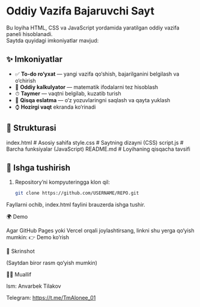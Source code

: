 # Oddiy Vazifa Bajaruvchi Sayt

Bu loyiha HTML, CSS va JavaScript yordamida yaratilgan oddiy vazifa paneli hisoblanadi.  
Saytda quyidagi imkoniyatlar mavjud:

## ✨ Imkoniyatlar
- ✅ **To-do ro‘yxat** — yangi vazifa qo‘shish, bajarilganini belgilash va o‘chirish
- 🧮 **Oddiy kalkulyator** — matematik ifodalarni tez hisoblash
- ⏱ **Taymer** — vaqtni belgilab, kuzatib turish
- 📝 **Qisqa eslatma** — o‘z yozuvlaringni saqlash va qayta yuklash
- ⌚ **Hozirgi vaqt** ekranda ko‘rinadi

## 📂 Strukturasi
index.html # Asosiy sahifa
style.css # Saytning dizayni (CSS)
script.js # Barcha funksiyalar (JavaScript)
README.md # Loyihaning qisqacha tavsifi


## 🚀 Ishga tushirish
1. Repository’ni kompyuteringga klon qil:
   ```bash
   git clone https://github.com/USERNAME/REPO.git


Fayllarni ochib, index.html faylini brauzerda ishga tushir.

🌍 Demo

Agar GitHub Pages yoki Vercel orqali joylashtirsang, linkni shu yerga qo‘yish mumkin:
👉 Demo ko‘rish

📸 Skrinshot

(Saytdan biror rasm qo‘yish mumkin)

👨‍💻 Muallif

Ism: Anvarbek Tilakov

Telegram: https://t.me/TmAlonee_01
